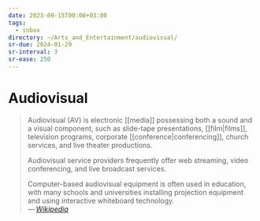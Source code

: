 ```yaml
---
date: 2023-09-15T00:00+03:00
tags:
  - inbox
directory: ~/Arts_and_Entertainment/audiovisual/
sr-due: 2024-01-29
sr-interval: 3
sr-ease: 250
---
```


# Audiovisual

> Audiovisual (AV) is electronic [[media]] possessing both a sound and a visual
> component, such as slide-tape presentations, [[film|films]], television
> programs, corporate [[conference|conferencing]], church services, and live
> theater productions.
>
> Audiovisual service providers frequently offer web streaming, video
> conferencing, and live broadcast services.
>
> Computer-based audiovisual equipment is often used in education, with many
> schools and universities installing projection equipment and using interactive
> whiteboard technology.\
> — <cite>[Wikipedia](https://en.wikipedia.org/wiki/Audiovisual)</cite>
